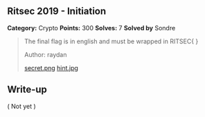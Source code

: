 ## Ritsec 2019 - Initiation

**Category:** Crypto
**Points:** 300
**Solves:** 7 
**Solved by** Sondre

>The final flag is in english and must be wrapped in RITSEC{ }
>
>Author: raydan
>
>[secret.png](secret.png) [hint.jpg](hint.jpg)

## Write-up

( Not yet )